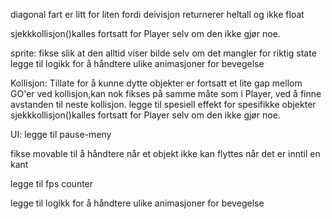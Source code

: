 diagonal fart er litt for liten fordi deivisjon returnerer heltall og ikke float

sjekkkollisjon()kalles fortsatt for Player selv om den ikke gjør noe.



sprite:
    fikse slik at den alltid viser bilde selv om det mangler for riktig state
    legge til logikk for å håndtere ulike animasjoner for bevegelse


Kollisjon:
    Tillate for å kunne dytte objekter
    er fortsatt et lite gap mellom GO'er ved kollisjon,kan nok fikses på samme måte som i Player, ved å finne avstanden til neste kollisjon.
    legge til spesiell effekt for spesifikke objekter
    sjekkkollisjon()kalles fortsatt for Player selv om den ikke gjør noe.

UI:
    legge til pause-meny

fikse movable til å håndtere når et objekt ikke kan flyttes når det er inntil en kant

legge til fps counter

legge til logikk for å håndtere ulike animasjoner for bevegelse


